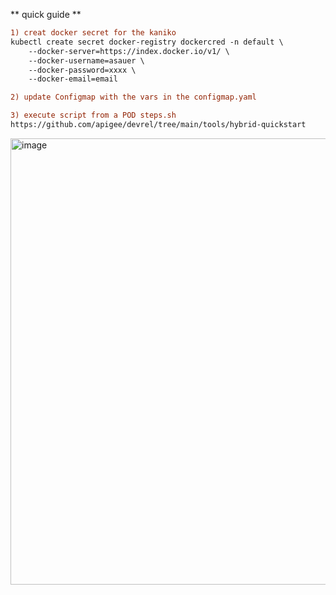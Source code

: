 ** quick guide **

```diff
1) creat docker secret for the kaniko 
kubectl create secret docker-registry dockercred -n default \
    --docker-server=https://index.docker.io/v1/ \
    --docker-username=asauer \
    --docker-password=xxxx \
    --docker-email=email

2) update Configmap with the vars in the configmap.yaml

3) execute script from a POD steps.sh
https://github.com/apigee/devrel/tree/main/tools/hybrid-quickstart
```

<img width="714" alt="image" src="https://github.com/assafsauer/tekton-task-pod/assets/22165556/798b3682-b879-4fa2-a5ca-a9c8c344cbc5">


